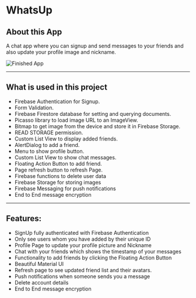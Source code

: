 # WhatsUp


## About this App

A chat app where you can signup and send messages to your friends and also update your profile image and nickname.

![Finished App](https://cdn.discordapp.com/attachments/283947045163630593/816209300233256990/20210302_125351.gif)

---

## What is used in this project

- Firebase Authentication for Signup.
- Form Validation.
- Firebase Firestore database for setting and querying documents.
- Picasso library to load image URL to an ImageView.
- Bitmap to get image from the device and store it in Firebase Storage.
- READ STORAGE permission.
- Custom List View to display added friends.
- AlertDialog to add a friend.
- Menu to show profile button.
- Custom List View to show chat messages.
- Floating Action Button to add friend.
- Page refresh button to refresh Page.
- Firebase functions to delete user data
- Firebase Storage for storing images
- Firebase Messaging for push notifications
- End to End message encryption


---

## Features:

- SignUp fully authenticated with Firebase Authentication
- Only see users whom you have added by their unique ID
- Profile Page to update your profile picture and Nickname
- Chat with your friends which shows the timestamp of your messages
- Functionality to add friends by clicking the Floating Action Button
- Beautiful Material UI
- Refresh page to see updated friend list and their avatars.
- Push notifications when someone sends you a message
- Delete account details
- End to End message encryption
